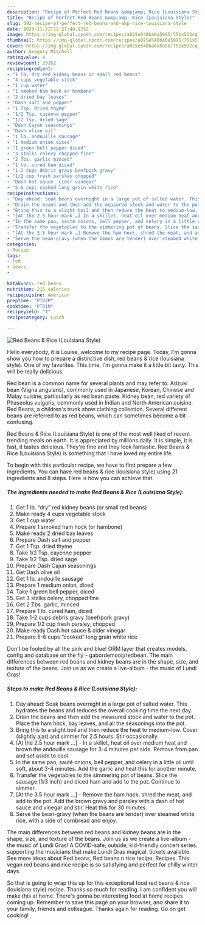 ```yaml
---
description: "Recipe of Perfect Red Beans &amp;amp; Rice (Louisiana Style)"
title: "Recipe of Perfect Red Beans &amp;amp; Rice (Louisiana Style)"
slug: 592-recipe-of-perfect-red-beans-and-amp-rice-louisiana-style
date: 2020-11-22T12:27:48.125Z
image: https://img-global.cpcdn.com/recipes/a025e548ba0a5995/751x532cq70/red-beans-rice-louisiana-style-recipe-main-photo.jpg
thumbnail: https://img-global.cpcdn.com/recipes/a025e548ba0a5995/751x532cq70/red-beans-rice-louisiana-style-recipe-main-photo.jpg
cover: https://img-global.cpcdn.com/recipes/a025e548ba0a5995/751x532cq70/red-beans-rice-louisiana-style-recipe-main-photo.jpg
author: Gregory Mitchell
ratingvalue: 4
reviewcount: 29162
recipeingredient:
- "1 lb. dry red kidney beans or small red beans"
- "4 cups vegetable stock"
- "1 cup water"
- "1 smoked ham hock or hambone"
- "2 dried bay leaves"
- "Dash salt and pepper"
- "1 Tsp. dried thyme"
- "1/2 Tsp. cayenne pepper"
- "1/2 Tsp. dried sage"
- "Dash Cajun seasonings"
- "Dash olive oil"
- "1 lb. andouille sausage"
- "1 medium onion diced"
- "1 green bell pepper diced"
- "3 stalks celery chopped fine"
- "2 Tbs. garlic minced"
- "1 lb. cured ham diced"
- "1-2 cups debris gravy beefpork gravy"
- "1/2 cup fresh parsley chopped"
- "Dash hot sauce  cider vinegar"
- "5-6 cups cooked long grain white rice"
recipeinstructions:
- "Day ahead: Soak beans overnight in a large pot of salted water. This hydrates the beans and reduces the overall cooking time the next day."
- "Drain the beans and then add the measured stock and water to the pot. Place the ham hock, bay leaves, and all the seasonings into the pot."
- "Bring this to a slight boil and then reduce the heat to medium-low. Cover (slightly ajar) and simmer for 2.5 hours. Stir occasionally."
- "[At the 2.5 hour mark …] In a skillet, heat oil over medium heat and brown the andouille sausage for 3-4 minutes per side. Remove from pan and set aside to cool."
- "In the same pan, sauté onions, bell pepper, and celery in a little oil until soft, about 3-4 minutes. Add the garlic and heat this for another minute."
- "Transfer the vegetables to the simmering pot of beans. Slice the sausage (1/3 inch) and diced ham and add to the pot. Continue to simmer."
- "[At the 3.5 hour mark …] Remove the ham hock, shred the meat, and add to the pot. Add the brown gravy and parsley with a dash of hot sauce and vinegar and stir. Heat this for 30 minutes."
- "Serve the bean-gravy (when the beans are tender) over steamed white rice, with a side of cornbread and enjoy."
categories:
- Recipe
tags:
- red
- beans
- 

katakunci: red beans  
nutrition: 215 calories
recipecuisine: American
preptime: "PT22M"
cooktime: "PT31M"
recipeyield: "1"
recipecategory: Lunch

---
```



![Red Beans &amp; Rice (Louisiana Style)](https://img-global.cpcdn.com/recipes/a025e548ba0a5995/751x532cq70/red-beans-rice-louisiana-style-recipe-main-photo.jpg)

Hello everybody, it is Louise, welcome to my recipe page. Today, I'm gonna show you how to prepare a distinctive dish, red beans &amp; rice (louisiana style). One of my favorites. This time, I'm gonna make it a little bit tasty. This will be really delicious.

Red bean is a common name for several plants and may refer to: Adzuki bean (Vigna angularis), commonly used in Japanese, Korean, Chinese and Malay cuisine, particularly as red bean paste. Kidney bean, red variety of Phaseolus vulgaris, commonly used in Indian and North American cuisine. Red Beans, a children&#39;s trunk show clothing collection. Several different beans are referred to as red beans, which can sometimes become a bit confusing.

Red Beans &amp; Rice (Louisiana Style) is one of the most well liked of recent trending meals on earth. It is appreciated by millions daily. It is simple, it is fast, it tastes delicious. They're fine and they look fantastic. Red Beans &amp; Rice (Louisiana Style) is something that I have loved my entire life.


To begin with this particular recipe, we have to first prepare a few ingredients. You can have red beans &amp; rice (louisiana style) using 21 ingredients and 8 steps. Here is how you can achieve that.

<!--inarticleads1-->

##### The ingredients needed to make Red Beans &amp; Rice (Louisiana Style):

1. Get 1 lb. “dry” red kidney beans (or small red beans)
1. Make ready 4 cups vegetable stock
1. Get 1 cup water
1. Prepare 1 smoked ham hock (or hambone)
1. Make ready 2 dried bay leaves
1. Prepare Dash salt and pepper
1. Get 1 Tsp. dried thyme
1. Take 1/2 Tsp. cayenne pepper
1. Take 1/2 Tsp. dried sage
1. Prepare Dash Cajun seasonings
1. Get Dash olive oil
1. Get 1 lb. andouille sausage
1. Prepare 1 medium onion, diced
1. Take 1 green bell pepper, diced
1. Get 3 stalks celery, chopped fine
1. Get 2 Tbs. garlic, minced
1. Prepare 1 lb. cured ham, diced
1. Take 1-2 cups debris gravy (beef/pork gravy)
1. Prepare 1/2 cup fresh parsley, chopped
1. Make ready Dash hot sauce &amp; cider vinegar
1. Prepare 5-6 cups “cooked” long grain white rice


Don&#39;t be fooled by all the pink and blue! ORM layer that creates models, config and database on the fly - gabordemooij/redbean. The main differences between red beans and kidney beans are in the shape, size, and texture of the beans. Join us as we create a live-album - the music of Lundi Gras! 

<!--inarticleads2-->

##### Steps to make Red Beans &amp; Rice (Louisiana Style):

1. Day ahead: Soak beans overnight in a large pot of salted water. This hydrates the beans and reduces the overall cooking time the next day.
1. Drain the beans and then add the measured stock and water to the pot. Place the ham hock, bay leaves, and all the seasonings into the pot.
1. Bring this to a slight boil and then reduce the heat to medium-low. Cover (slightly ajar) and simmer for 2.5 hours. Stir occasionally.
1. [At the 2.5 hour mark …] - In a skillet, heat oil over medium heat and brown the andouille sausage for 3-4 minutes per side. Remove from pan and set aside to cool.
1. In the same pan, sauté onions, bell pepper, and celery in a little oil until soft, about 3-4 minutes. Add the garlic and heat this for another minute.
1. Transfer the vegetables to the simmering pot of beans. Slice the sausage (1/3 inch) and diced ham and add to the pot. Continue to simmer.
1. [At the 3.5 hour mark …] - Remove the ham hock, shred the meat, and add to the pot. Add the brown gravy and parsley with a dash of hot sauce and vinegar and stir. Heat this for 30 minutes.
1. Serve the bean-gravy (when the beans are tender) over steamed white rice, with a side of cornbread and enjoy.


The main differences between red beans and kidney beans are in the shape, size, and texture of the beans. Join us as we create a live-album - the music of Lundi Gras! A COVID-safe, outside, kid-friendly concert series. supporting the musicians that make Lundi Gras magical. tickets available. See more ideas about Red beans, Red beans n rice recipe, Recipes. This vegan red beans and rice recipe is so satisfying and perfect for chilly winter days. 

So that is going to wrap this up for this exceptional food red beans &amp; rice (louisiana style) recipe. Thanks so much for reading. I am confident you will make this at home. There's gonna be interesting food at home recipes coming up. Remember to save this page on your browser, and share it to your family, friends and colleague. Thanks again for reading. Go on get cooking!
